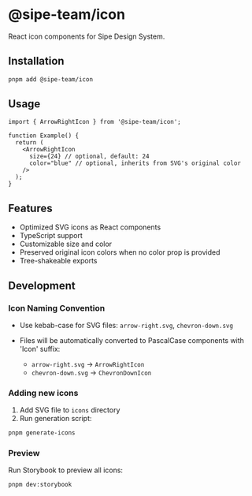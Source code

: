 # @sipe-team/icon

React icon components for Sipe Design System.

## Installation

```bash
pnpm add @sipe-team/icon
```

## Usage

```tsx
import { ArrowRightIcon } from '@sipe-team/icon';

function Example() {
  return (
    <ArrowRightIcon
      size={24} // optional, default: 24
      color="blue" // optional, inherits from SVG's original color
    />
  );
}
```

## Features

- Optimized SVG icons as React components
- TypeScript support
- Customizable size and color
- Preserved original icon colors when no color prop is provided
- Tree-shakeable exports

## Development

### Icon Naming Convention

- Use kebab-case for SVG files: `arrow-right.svg`, `chevron-down.svg`
- Files will be automatically converted to PascalCase components with 'Icon' suffix:

  - `arrow-right.svg` → `ArrowRightIcon`
  - `chevron-down.svg` → `ChevronDownIcon`

### Adding new icons

1. Add SVG file to `icons` directory
2. Run generation script:
```bash
pnpm generate-icons
```

### Preview

Run Storybook to preview all icons:
```bash
pnpm dev:storybook
```